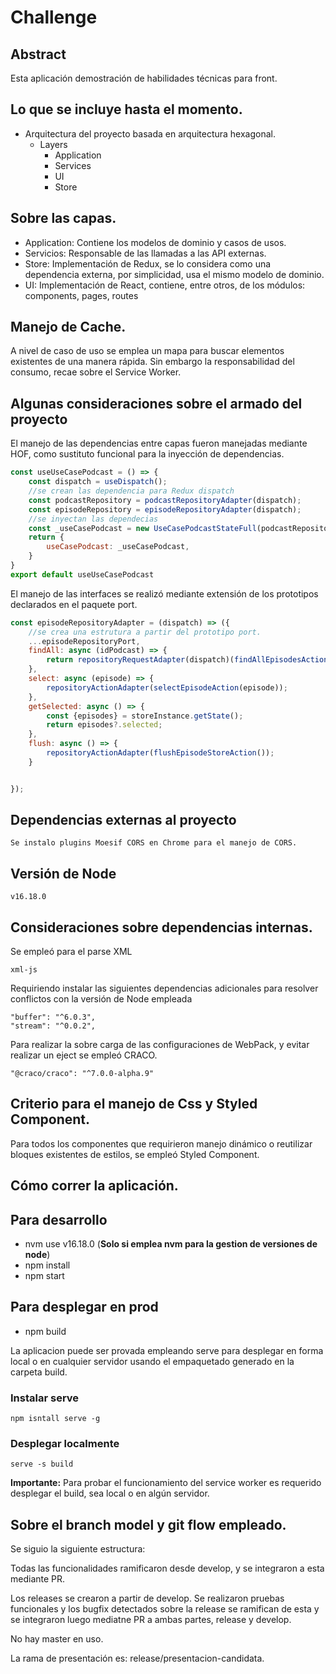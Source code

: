 # Challenge 
## Abstract

Esta aplicación demostración de habilidades técnicas para front.

## Lo que se incluye hasta el momento.

* Arquitectura del proyecto basada en arquitectura hexagonal.
  * Layers
    * Application
    * Services
    * UI
    * Store
## Sobre las capas.
  * Application: Contiene los modelos de dominio y casos de usos.
  * Servicios: Responsable de las llamadas a las API externas.
  * Store: Implementación de Redux, se lo considera como una dependencia externa, por simplicidad, usa el mismo modelo
de dominio.
  * UI: Implementación de React, contiene, entre otros, de los módulos: components, pages, routes 

## Manejo de Cache.
A nivel de caso de uso se emplea un mapa para buscar elementos existentes de una manera rápida.
Sin embargo la responsabilidad del consumo, recae sobre el Service Worker.

## Algunas consideraciones sobre el armado del proyecto
El manejo de las dependencias entre capas fueron manejadas mediante HOF, como sustituto funcional para la inyección de dependencias.

```javascript
const useUseCasePodcast = () => {
    const dispatch = useDispatch();
    //se crean las dependencia para Redux dispatch
    const podcastRepository = podcastRepositoryAdapter(dispatch);
    const episodeRepository = episodeRepositoryAdapter(dispatch);
    //se inyectan las dependecias
    const _useCasePodcast = new UseCasePodcastStateFull(podcastRepository, episodeRepository)
    return {
        useCasePodcast: _useCasePodcast,
    }
}
export default useUseCasePodcast
```
El manejo de las interfaces se realizó mediante extensión de los prototipos declarados en el paquete port.


```javascript
const episodeRepositoryAdapter = (dispatch) => ({
    //se crea una estrutura a partir del prototipo port.
    ...episodeRepositoryPort,
    findAll: async (idPodcast) => {
        return repositoryRequestAdapter(dispatch)(findAllEpisodesAction(idPodcast))
    },
    select: async (episode) => {
        repositoryActionAdapter(selectEpisodeAction(episode));
    },
    getSelected: async () => {
        const {episodes} = storeInstance.getState();
        return episodes?.selected;
    },
    flush: async () => {
        repositoryActionAdapter(flushEpisodeStoreAction());
    }


});
```

## Dependencias externas al proyecto
    Se instalo plugins Moesif CORS en Chrome para el manejo de CORS.

## Versión de Node
    v16.18.0
## Consideraciones sobre dependencias internas.
Se empleó para el parse XML

    xml-js
Requiriendo instalar las siguientes dependencias adicionales para resolver conflictos con la versión de Node empleada
    
    "buffer": "^6.0.3",
    "stream": "^0.0.2",    
Para realizar la sobre carga de las configuraciones de WebPack, y evitar realizar un eject se empleó CRACO.

    "@craco/craco": "^7.0.0-alpha.9"

## Criterio para el manejo de Css y Styled Component.
Para todos los componentes que requirieron manejo dinámico o reutilizar bloques existentes de estilos,
se empleó Styled Component.

## Cómo correr la aplicación.
## Para desarrollo
* nvm use v16.18.0 (**Solo si emplea nvm para la gestion de versiones de node**)
* npm install
* npm start
## Para desplegar en prod
* npm build

La aplicacion puede ser provada empleando serve para desplegar en forma local o en cualquier servidor usando
el empaquetado generado en la carpeta build.

### Instalar serve
    npm isntall serve -g
### Desplegar localmente
    
    serve -s build

**Importante:** Para probar el funcionamiento del service worker es requerido desplegar el build, sea local o
en algún servidor.

## Sobre el branch model y git flow empleado.
Se siguio la siguiente estructura:

Todas las funcionalidades ramificaron desde develop, y se integraron a esta mediante PR. 

Los releases se crearon a partir de develop.
Se realizaron pruebas funcionales y los bugfix detectados sobre la release se ramifican de esta y se integraron luego
mediatne PR a ambas partes, release y develop.

No hay master en uso.

La rama de presentación es: release/presentacion-candidata.
